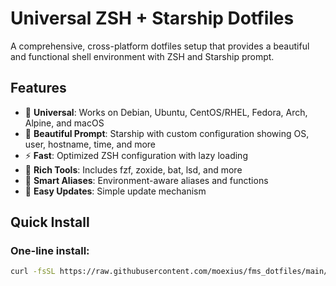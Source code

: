 # Universal ZSH + Starship Dotfiles

A comprehensive, cross-platform dotfiles setup that provides a beautiful and functional shell environment with ZSH and Starship prompt.

## Features

- 🚀 **Universal**: Works on Debian, Ubuntu, CentOS/RHEL, Fedora, Arch, Alpine, and macOS
- 🎨 **Beautiful Prompt**: Starship with custom configuration showing OS, user, hostname, time, and more
- ⚡ **Fast**: Optimized ZSH configuration with lazy loading
- 🔧 **Rich Tools**: Includes fzf, zoxide, bat, lsd, and more
- 🎯 **Smart Aliases**: Environment-aware aliases and functions
- 🔄 **Easy Updates**: Simple update mechanism

## Quick Install

### One-line install:
```bash
curl -fsSL https://raw.githubusercontent.com/moexius/fms_dotfiles/main/install.sh | bash
